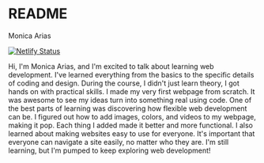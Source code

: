 # README

Monica Arias

[![Netlify Status](https://api.netlify.com/api/v1/badges/5b18d5aa-30f6-4c04-8111-45654fb2517d/deploy-status)](https://app.netlify.com/sites/about-me-monicaarias1/deploys)

Hi, I'm Monica Arias, and I'm excited to talk about learning web development. I've learned everything from the basics to the specific details of coding and design. During the course, I didn't just learn theory, I got hands on with practical skills. I made my very first webpage from scratch. It was awesome to see my ideas turn into something real using code. One of the best parts of learning was discovering how flexible web development can be. I figured out how to add images, colors, and videos to my webpage, making it pop. Each thing I added made it better and more functional. I also learned about making websites easy to use for everyone. It's important that everyone can navigate a site easily, no matter who they are. I'm still learning, but I'm pumped to keep exploring web development! 